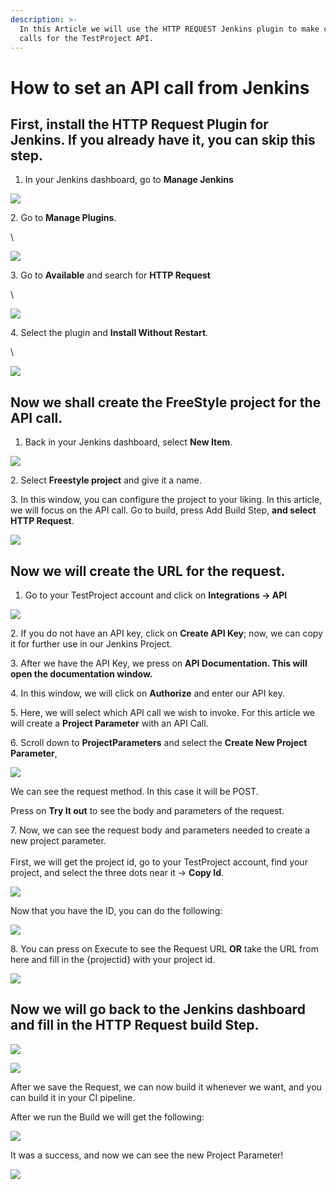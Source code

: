 ```yaml
---
description: >-
  In this Article we will use the HTTP REQUEST Jenkins plugin to make custom
  calls for the TestProject API.
---
```


# How to set an API call from Jenkins

## First, install the HTTP Request Plugin for Jenkins. If you already have it, you can skip this step. <a href="#first-we-install-the-http-request-plugin-for-jenkins-if-you-already-have-it-you-can-skip-this-step" id="first-we-install-the-http-request-plugin-for-jenkins-if-you-already-have-it-you-can-skip-this-step"></a>

1. In your Jenkins dashboard, go to **Manage Jenkins**

![](<../../.gitbook/assets/image (483) (1) (1).png>)

2\. Go to **Manage Plugins**.

\


![](<../../.gitbook/assets/image (515) (1).png>)

3\. Go to **Available** and search for **HTTP Request**

\


![](<../../.gitbook/assets/image (458) (1) (1).png>)

4\. Select the plugin and **Install Without Restart**.

\


![](<../../.gitbook/assets/image (480) (1).png>)

## Now we shall create the FreeStyle project for the API call. <a href="#now-we-shall-create-the-freestyle-project-for-the-api-call" id="now-we-shall-create-the-freestyle-project-for-the-api-call"></a>

1. Back in your Jenkins dashboard, select **New Item**.

![](<../../.gitbook/assets/image (514) (1).png>)

2\. Select **Freestyle project** and give it a name.

3\. In this window, you can configure the project to your liking. In this article, we will focus on the API call. Go to build, press Add Build Step, **and select HTTP Request**.

![](<../../.gitbook/assets/image (506) (1) (1) (1).png>)

## Now we will create the URL for the request. <a href="#now-we-will-create-the-url-for-the-request" id="now-we-will-create-the-url-for-the-request"></a>

1. Go to your TestProject account and click on **Integrations -> API**

![](<../../.gitbook/assets/image (470) (1) (1) (1).png>)

2\. If you do not have an API key, click on **Create API Key**; now, we can copy it for further use in our Jenkins Project.

3\. After we have the API Key, we press on **API Documentation. This will open the documentation window.**

4\. In this window, we will click on **Authorize** and enter our API key.

5\. Here, we will select which API call we wish to invoke. For this article we will create a **Project Parameter** with an API Call.

6\. Scroll down to **ProjectParameters** and select the **Create New Project Parameter**,

![](<../../.gitbook/assets/image (454) (1) (1).png>)

We can see the request method. In this case it will be POST.

Press on **Try It out** to see the body and parameters of the request.

7\. Now, we can see the request body and parameters needed to create a new project parameter.\
\
First, we will get the project id, go to your TestProject account, find your project, and select the three dots near it -> **Copy Id**.

![](<../../.gitbook/assets/image (558) (1) (1).png>)

Now that you have the ID, you can do the following:

![](<../../.gitbook/assets/image (559) (1) (1).png>)

8\. You can press on Execute to see the Request URL **OR** take the URL from here and fill in the {projectid} with your project id.

![](<../../.gitbook/assets/image (532) (1) (1).png>)

## Now we will go back to the Jenkins dashboard and fill in the HTTP Request build Step. <a href="#now-we-will-go-back-to-the-jenkins-dashboard-and-fill-in-the-http-request-build-step" id="now-we-will-go-back-to-the-jenkins-dashboard-and-fill-in-the-http-request-build-step"></a>

![](<../../.gitbook/assets/image (550) (1).png>)

![](<../../.gitbook/assets/image (564) (1).png>)

After we save the Request, we can now build it whenever we want, and you can build it in your CI pipeline.

After we run the Build we will get the following:

![](<../../.gitbook/assets/image (567).png>)

It was a success, and now we can see the new Project Parameter!

![](<../../.gitbook/assets/image (450).png>)

